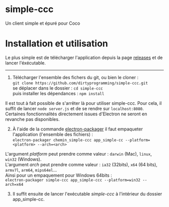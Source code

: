# simple-ccc
Un client simple et épuré pour Coco

# Installation et utilisation
Le plus simple est de télécharger l'application depuis la page [releases](https://github.com/dirtyprogramming/simple-ccc/releases) et de lancer l'éxécutable.
___

1. Télécharger l'ensemble des fichers du git, ou bien le cloner :<br />
`git clone https://github.com/dirtyprogramming/simple-ccc.git`<br />
se déplacer dans le dossier : `cd simple-ccc`<br />
puis installer les dépendances : `npm install`

Il est tout à fait possible de s'arrêter là pour utiliser simple-ccc. Pour cela, il suffit de lancer `node server.js` et de se rendre sur `localhost:8080`. Certaines fonctionnalités directement issues d'Electron ne seront en revanche pas disponibles.

2. À l'aide de la commande [electron-packager](https://github.com/electron-userland/electron-packager) il faut empaqueter l'application (l'ensemble des fichiers) :<br />
`electron-packager chemin_simple-ccc app_simple-cc --platform=<platform> --arch=<arch>`

L'argument _platform_ peut prendre comme valeur : `darwin` (Mac), `linux`, `win32` (Windows).<br />
L'argument _arch_ peut prendre comme valeur : `ia32` (32bits), `x64` (64 bits), `armv7l`, `arm64`, `mips64el`...<br />
Ainsi pour un empaquement pour Windows 64bits :<br />`electron-packager simple-ccc app_simple-ccc --platform=win32 --arch=x64`

3. Il suffit ensuite de lancer l'exécutable _simple-ccc_ à l'intérieur du dossier app_simple-cc.
